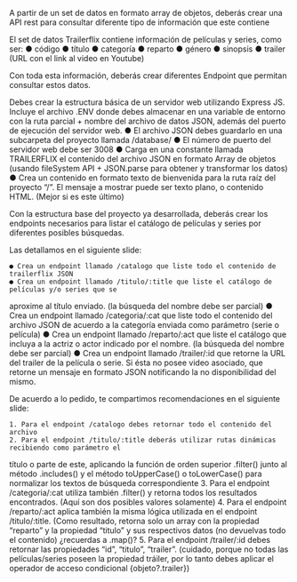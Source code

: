 A partir de un set de datos en formato array de objetos, deberás
crear una API rest para consultar diferente tipo de información que
este contiene

El set de datos Trailerflix contiene información de películas
y series, como ser:
    ● código
    ● título
    ● categoría
    ● reparto
    ● género
    ● sinopsis
    ● trailer (URL con el link al video en Youtube)

Con toda esta información, deberás crear diferentes
Endpoint que permitan consultar estos datos.

Debes crear la estructura básica de un servidor web utilizando Express JS.
Incluye el archivo .ENV donde debes almacenar en una variable de entorno con la ruta parcial +
nombre del archivo de datos JSON, además del puerto de ejecución del servidor web.
    ● El archivo JSON debes guardarlo en una subcarpeta del proyecto llamada /database/
    ● El número de puerto del servidor web debe ser 3008
    ● Carga en una constante llamada TRAILERFLIX el contenido del archivo JSON en formato
Array de objetos (usando fileSystem API + JSON.parse para obtener y transformar los datos)
    ● Crea un contenido en formato texto de bienvenida para la ruta raíz del proyecto “/”. El
mensaje a mostrar puede ser texto plano, o contenido HTML. (Mejor si es este último)

Con la estructura base del proyecto ya desarrollada, deberás crear los endpoints necesarios para
listar el catálogo de películas y series por diferentes posibles búsquedas.

Las detallamos en el siguiente slide:

    ● Crea un endpoint llamado /catalogo que liste todo el contenido de trailerflix JSON
    ● Crea un endpoint llamado /titulo/:title que liste el catálogo de películas y/o series que se
aproxime al título enviado. (la búsqueda del nombre debe ser parcial)
    ● Crea un endpoint llamado /categoria/:cat que liste todo el contenido del archivo JSON de
acuerdo a la categoría enviada como parámetro (serie o película)
    ● Crea un endpoint llamado /reparto/:act que liste el catálogo que incluya a la actriz o actor
indicado por el nombre. (la búsqueda del nombre debe ser parcial)
    ● Crea un endpoint llamado /trailer/:id que retorne la URL del trailer de la película o serie. Si
ésta no posee video asociado, que retorne un mensaje en formato JSON notificando la no
disponibilidad del mismo.

De acuerdo a lo pedido, te compartimos recomendaciones en el siguiente slide:

    1. Para el endpoint /catalogo debes retornar todo el contenido del archivo
    2. Para el endpoint /titulo/:title deberás utilizar rutas dinámicas recibiendo como parámetro el
título o parte de este, aplicando la función de orden superior .filter() junto al método
.includes() y el método toUpperCase() o toLowerCase() para normalizar los textos de
búsqueda correspondiente
    3. Para el endpoint /categoria/:cat utiliza también .filter() y retorna todos los resultados
encontrados. (Aquí son dos posibles valores solamente)
    4. Para el endpoint /reparto/:act aplica también la misma lógica utilizada en el endpoint
/titulo/:title. (Como resultado, retorna solo un array con la propiedad “reparto” y la
propiedad “titulo” y sus respectivos datos (no devuelvas todo el contenido) ¿recuerdas a .map()?
    5. Para el endpoint /trailer/:id debes retornar las propiedades “id”, “titulo”, “trailer”. (cuidado,
porque no todas las películas/series poseen la propiedad tráiler, por lo tanto debes aplicar
el operador de acceso condicional {objeto?.trailer})
